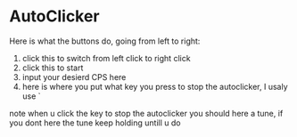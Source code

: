 # AutoClicker

Here is what the buttons do, going from left to right:

1. click this to switch from left click to right click
2. click this to start 
3. input your desierd CPS here
4. here is where you put what key you press to stop the autoclicker, I usaly use `

note when u click the key to stop the autoclicker you should here a tune, if you dont here the tune keep holding untill u do
